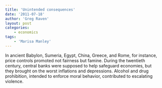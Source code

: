 ```yaml
---
title: 'Unintended consequences'
date: '2011-07-18'
author: 'Greg Raven'
layout: post
categories:
    - economics
tags:
    - 'Marisa Manley'
---
```


In ancient Babylon, Sumeria, Egypt, China, Greece, and Rome, for instance, price controls promoted not fairness but famine. During the twentieth century, central banks were supposed to help safeguard economies, but they brought on the worst inflations and depressions. Alcohol and drug prohibition, intended to enforce moral behavior, contributed to escalating violence.